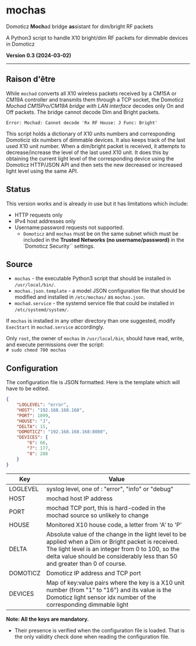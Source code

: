 # mochas

Domoticz **Moch**ad bridge **as**sistant for dim/bright RF packets

 A Python3 script to handle X10 bright/dim RF packets for dimmable devices in Domoticz

**Version 0.3 (2024-03-02)**

---

## Raison d'être

While `mochad` converts all X10 wireless packets received by a CM15A or CM19A controller and transmits them through a TCP socket, the Domoticz *Mochad CM15Pro/CM19A bridge with LAN interface* decodes only On and Off packets. The bridge cannot decode Dim and Bright packets.

    Error: Mochad: Cannot decode 'Rx RF House: J Func: Bright' 

This script holds a dictionary of X10 units numbers and corresponding Domoticiz idx numbers of dimmable devices. It also keeps track of the last used X10 unit number. When a dim/bright packet is received, it attempts to decrease/increase the level of the last used X10 unit. It does this by obtaining the current light level of the corresponding device using the Domoticz HTTP/JSON API and then sets the new decreased or increased light level using the same API.

## Status

This version works and is already in use but it has limitations which include:

  - HTTP requests only 
  - IPv4 host addresses only
  - Username:password requests not supported. 
      - `Domoticz` and `mochas` must be on the same subnet which must be included in the **Trusted Networks (no username/password)** in the `Domoticz Security`` settings.

## Source

- `mochas` - the executable Python3 script that should be installed in `/usr/local/bin/`.
- `mochas.json.template` - a model JSON configuration file that should be modified and installed in `/etc/mochas/` as `mochas.json`.
- `mochad.service` - the systemd service file that could be installed in `/etc/systemd/system/`.

If `mochas` is installed in any other directory than one suggested, modify `ExecStart` in `mochad.service` accordingly.

Only `root`, the owner of `mochas` in `/usr/local/bin`, should have read, write, and execute permissions over the script:   
`# sudo chmod 700 mochas`

## Configuration

The configuration file is JSON formatted. Here is the template which will have to be edited.

```json
{
    "LOGLEVEL": "error",
    "HOST": "192.168.168.168",
    "PORT": 1099,
    "HOUSE": "J",
    "DELTA": 15,
    "DOMOTICZ": "192.168.168.168:8080",
    "DEVICES": {
        "6": 66,
        "7": 177,
        "8": 288
    }
}
```

| Key | Value |
| --- | ---   |
| LOGLEVEL  | syslog level, one of : "error", "info" or "debug" |
| HOST      | mochad host IP address |
| PORT      | mochad TCP port, this is hard-coded in the mochad source so unlikely to change |
| HOUSE     | Monitored X10 house code, a letter from 'A' to 'P' |
| DELTA     | Absolute value of the change in the light level to be applied when a Dim or Bright packet is received. The light level is an integer from 0 to 100, so the delta value should be considerably less than 50 and greater than 0 of course. |
| DOMOTICZ  | Domoticz IP address and TCP port |
| DEVICES   | Map of key:value pairs where the key is a X10 unit number (from "1" to "16") and its value is the Domoticz light sensor idx number of the corresponding dimmable light |

**Note: All the keys are mandatory.** 
  - Their presence is verified when the configuration file is loaded. That is the only validity check done when reading the configuration file. 
